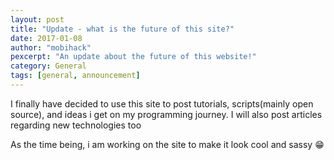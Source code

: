 ```yaml
---
layout: post
title: "Update - what is the future of this site?"
date: 2017-01-08
author: "mobihack"
pexcerpt: "An update about the future of this website!"
category: General
tags: [general, announcement]
---
```


I finally have decided to use this site to post tutorials, scripts(mainly open source), and ideas i get on my programming journey. I will also post articles regarding new technologies too

As the time being, i am working on the site to make it look cool and sassy :grin:
